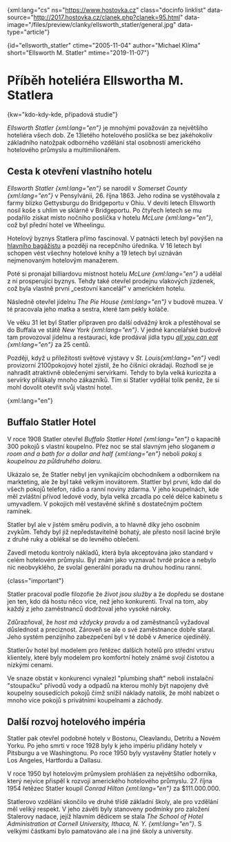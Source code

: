 
{xml:lang="cs" ns="https://www.hostovka.cz" class="docinfo linklist" data-source="http://2017.hostovka.cz/clanek.php?clanek=95.html" data-image="/files/preview/clanky/ellsworth_statler/general.jpg" data-type="article"}

{id="ellsworth\_statler" ctime="2005-11-04" author="Michael Klíma" short="Ellsworth M. Statler" mtime="2019-11-07"}

# Příběh hoteliéra Ellswortha M. Statlera

{kw="kdo-kdy-kde, případová studie"}

_Ellsworth Statler {xml:lang="en"}_  je mnohými považován za největšího hoteliéra všech dob. Ze 13letého hotelového poslíčka se bez jakéhokoliv základního natožpak odborného vzdělání stal osobností amerického hotelového průmyslu a multimilionářem.

## Cesta k otevření vlastního hotelu

_Ellsworth Statler {xml:lang="en"}_ se narodil v _Somerset County {xml:lang="en"}_ v Pensylvánii, 26. října 1863. Jeho rodina se vystěhovala z farmy blízko Gettysburgu do Bridgeportu v Ohiu. V devíti letech Ellsworth nosil koše s uhlím ve sklárně v Bridgeportu. Po čtyřech letech se mu podařilo získat místo nočního poslíčka v hotelu _McLure {xml:lang="en"}_, což byl přední hotel ve Wheelingu.

Hotelový byznys Statlera přímo fascinoval. V patnácti letech byl povýšen na [hlavního bagážistu][1] a později na recepčního úředníka. V 16 letech byl schopen vést všechny hotelové knihy a 19 letech byl uznáván nejmenovaným hotelovým manažerem.

Poté si pronajal billiardovu místnost hotelu _McLure {xml:lang="en"}_ a udělal z ní prosperující byznys. Tehdy také otevřel prodejnu vlakových jízdenek, což byla vlastně první „cestovní kancelář“ v americkém hotelu.

Následně otevřel jídelnu _The Pie House {xml:lang="en"}_ v budově muzea. V té pracovala jeho matka a sestra, které tam pekly koláče.

Ve věku 31 let byl Statler připraven pro další odvážný krok a přestěhoval se do Buffala ve státě _New York {xml:lang="en"}_. V jedné kancelářské budově tam provozoval jídelnu a restauraci, kde prodával jídla typu _[all you can eat][2] {xml:lang="en"}_ za 25 centů.

Později, když u příležitosti světové výstavy v _St. Louis{xml:lang="en"}_ vedl provizorní 2100pokojový hotel zjistil, že ho číšníci okrádají.  Rozhodl se je nahradit atraktivně oblečenými servírkami. Tehdy to byla velká kuriozita a servírky přilákaly mnoho zákazníků. Tím si Statler vydělal tolik peněz, že si mohl dovolit otevřít svůj vlastní hotel.

{xml:lang="en"}

## Buffalo Statler Hotel

V roce 1908 Statler otevřel _Buffalo Statler Hotel {xml:lang="en"}_ o kapacitě 300 pokojů s vlastní koupelno. Přez noc se stal slavným jeho sloganem _a room and a bath for a dollar and half {xml:lang="en"}_ neboli _pokoj s koupelnou za půldruhého dolaru_.

Ukázalo se, že Statler nebyl jen vynikajícím obchodníkem a odborníkem na markteting, ale že byl také velkým inovátorem. Stattler byl první, kdo dal do všech pokojů telefon, rádio a ranní noviny zdarma. V jeho koupelnách, kde měl zvláštní přívod ledové vody, byla velká zrcadla po celé délce kabinetu s umyvadlem. V pokojích měl vestavěné skříně s dostatečným počtem ramínek.

Statler byl ale v jistém směru podivín, a to hlavně díky jeho osobním zvykům. Tehdy byl již nepředstavitelně bohatý, ale přesto nosil laciné brýle z druhé ruky a oblékal se do levného oblečení.

Zavedl metodu kontroly nákladů, která byla akceptována jako standard v celém hotelovém průmyslu. Byl znám jako vyznavač tvrdé práce a nebylo nic neobvyklého, že svolal generální poradu na druhou hodinu ranní.

{class="important"}

Statler pracoval podle filozofie že _život jsou služby_ a že dopředu se dostane jen ten, kdo dá hostu něco více, než jeho konkurenti. Trval na tom, aby každý z jeho zaměstnanců dodržoval jeho vysoké nároky.

Zdůrazňoval, že _host má vždycky pravdu_ a od zaměstnanců vyžadoval důslednost a preciznost. Zároveň se ale o své zaměstnance dobře staral. Jeho systém penzijního zabezpečení byl v té době v Americe ojedinělý.

Statlerův hotel byl modelem pro řetězec dalších hotelů pro střední vrstvu klientely, které byly modelem pro komfortní hotely známé svojí čistotou a nízkými cenami.

Ve snaze obstát v konkurenci vynalezl "plumbing shaft" neboli instalační "stoupačku" přívodů vody a odpadů na kterou mohly být napojeny dvě koupelny sousedících pokojů čímž snížil náklady natolik, že mohl nabízet o mnoho více pokojů s privátními koupelnami a záchody.

## Další rozvoj hotelového impéria

Statler pak otevřel podobné hotely v Bostonu, Cleavlandu, Detritu a Novém Yorku. Po jeho smrti v roce 1928 byly k jeho impériu přidány hotely v Pitsburgu a ve Washingtonu. Po roce 1950 byly vystavěny Statler hotely v Los Angeles, Hartfordu a Dallasu.

V roce 1950 byl hotelovým průmyslem prohlášen za největšího odborníka, který nejvíce přispěl k rozvoji amerického hotelového průmyslu. 27. října 1954 řetězec Statler koupil _Conrad Hilton {xml:lang="en"}_ za $111.000.000.

Statlerovo vzdělání skončilo ve druhé třídě základní školy, ale pro vzdělání měl veliký respekt. V jeho závěti byly stanoveny podmínky pro založení Stalerovy nadace, jejíž hlavním dědicem se stala _The School of Hotel Administration at Cornell University, Ithaca, N. Y. {xml:lang="en"}_. S velkými částkami bylo pamatováno ale i na jiné školy a university.

 [1]: /hotelove_nazvoslovi#bell_boy
 [2]: /samoobsluzna_restaurace
